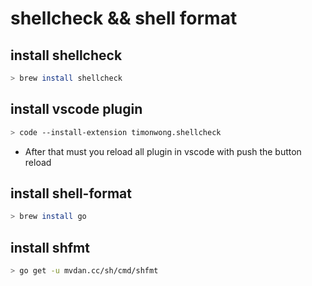 # shellcheck  && shell format

## install shellcheck

```bash
> brew install shellcheck
```

## install vscode plugin

```bash
> code --install-extension timonwong.shellcheck
```

- After that must you reload all plugin in vscode with push the button reload


## install shell-format

```bash
> brew install go
```

##  install shfmt

```bash
> go get -u mvdan.cc/sh/cmd/shfmt
```

